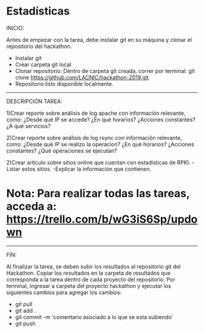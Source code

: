 # Estadísticas

INICIO: 

Antes de empezar con la tarea, debe instalar git en su máquina y clonar el repositorio del hackathon.
 - Instalar git
 - Crear carpeta git local
 - Clonar repositorio: Dentro de carpeta git creada, correr por terminal:
 git clone https://github.com/LACNIC/hackathon-2019.git
- Repositorio listo disponible localmente.

-----------------------------------------------------------------------
DESCRIPCIÓN TAREA:

1)Crear reporte sobre análisis de log apache con información relevante, como: 
¿Desde qué IP se accede?
¿En qué horarios?
¿Acciones constantes?
¿A qué servicios?

2)Crear reporte sobre análisis de log rsync con información relevante, como: 
¿Desde qué IP se realizo la operacion?
¿En qué horarios?
¿Acciones constantes?
¿Qué operaciones se ejecutan?

2)Crear artículo sobre sitios online que cuentan con estadísticas de RPKI.
-Listar estos sitios.
-Explicar la información que contienen.

# Nota: Para realizar todas las tareas, acceda a: https://trello.com/b/wG3iS6Sp/updown

----------------------------------------------------------------------
FIN: 

Al finalizar la tarea, se deben subir los resultados al repositorio git del Hackathon. Copiar los resultados en la carpeta de resultados que corresponda a la tarea dentro de cada proyecto del repositorio.
Por terminal, ingresar a carpeta del proyecto hackathon y ejecutar los siguientes cambios para agregar los cambios:
- git pull 
- git add . 
- git commit -m 'comentario asociado a lo que se esta subiendo'
- git push

